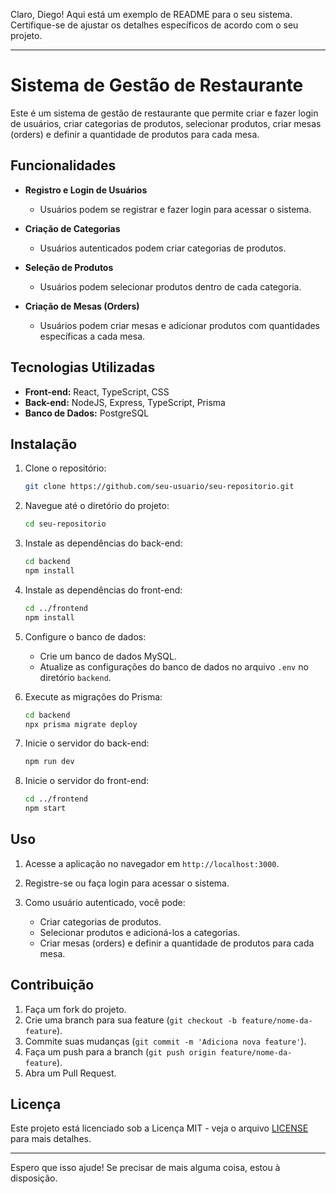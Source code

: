 Claro, Diego! Aqui está um exemplo de README para o seu sistema. Certifique-se de ajustar os detalhes específicos de acordo com o seu projeto.

---

# Sistema de Gestão de Restaurante

Este é um sistema de gestão de restaurante que permite criar e fazer login de usuários, criar categorias de produtos, selecionar produtos, criar mesas (orders) e definir a quantidade de produtos para cada mesa.

## Funcionalidades

- **Registro e Login de Usuários**
  - Usuários podem se registrar e fazer login para acessar o sistema.

- **Criação de Categorias**
  - Usuários autenticados podem criar categorias de produtos.

- **Seleção de Produtos**
  - Usuários podem selecionar produtos dentro de cada categoria.

- **Criação de Mesas (Orders)**
  - Usuários podem criar mesas e adicionar produtos com quantidades específicas a cada mesa.

## Tecnologias Utilizadas

- **Front-end:** React, TypeScript, CSS
- **Back-end:** NodeJS, Express, TypeScript, Prisma
- **Banco de Dados:** PostgreSQL

## Instalação

1. Clone o repositório:
   ```sh
   git clone https://github.com/seu-usuario/seu-repositorio.git
   ```

2. Navegue até o diretório do projeto:
   ```sh
   cd seu-repositorio
   ```

3. Instale as dependências do back-end:
   ```sh
   cd backend
   npm install
   ```

4. Instale as dependências do front-end:
   ```sh
   cd ../frontend
   npm install
   ```

5. Configure o banco de dados:
   - Crie um banco de dados MySQL.
   - Atualize as configurações do banco de dados no arquivo `.env` no diretório `backend`.

6. Execute as migrações do Prisma:
   ```sh
   cd backend
   npx prisma migrate deploy
   ```

7. Inicie o servidor do back-end:
   ```sh
   npm run dev
   ```

8. Inicie o servidor do front-end:
   ```sh
   cd ../frontend
   npm start
   ```

## Uso

1. Acesse a aplicação no navegador em `http://localhost:3000`.

2. Registre-se ou faça login para acessar o sistema.

3. Como usuário autenticado, você pode:
   - Criar categorias de produtos.
   - Selecionar produtos e adicioná-los a categorias.
   - Criar mesas (orders) e definir a quantidade de produtos para cada mesa.

## Contribuição

1. Faça um fork do projeto.
2. Crie uma branch para sua feature (`git checkout -b feature/nome-da-feature`).
3. Commite suas mudanças (`git commit -m 'Adiciona nova feature'`).
4. Faça um push para a branch (`git push origin feature/nome-da-feature`).
5. Abra um Pull Request.

## Licença

Este projeto está licenciado sob a Licença MIT - veja o arquivo [LICENSE](LICENSE) para mais detalhes.

---

Espero que isso ajude! Se precisar de mais alguma coisa, estou à disposição.
